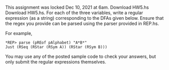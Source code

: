 This assignment was locked Dec 10, 2021 at 6am.
Download HW5.hs  Download HW5.hs. For each of the three variables, write a regular expression (as a string) corresponding to the DFAs given below. Ensure that the regex you provide can be parsed using the parser provided in REP.hs.

For example,
```
*REP> parse (pREof pAlphabet) "A*B*"
Just (RSeq (RStar (RSym A)) (RStar (RSym B)))
```
You may use any of the posted sample code to check your answers, but only submit the regular expressions themselves.
